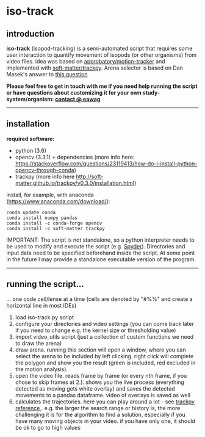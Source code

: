 # iso-track

## introduction

**iso-track** (isopod-tracking) is a semi-automated script that requires some user interaction to quantify movement of isopods (or other organisms) from video files. idea was based on [approbatory/motion-tracker](https://github.com/approbatory/motion-tracker) and implemented with [soft-matter/trackpy](https://github.com/soft-matter/trackpy). Arena selector is based on Dan Masek's answer to [this question](https://stackoverflow.com/questions/37099262/drawing-filled-polygon-using-mouse-events-in-open-cv-using-python)

**Please feel free to get in touch with me if you need help running the script or have questions about customizing it for your own study-system/organism: [contact @ eawag](http://www.eawag.ch/en/aboutus/portrait/organisation/staff/profile/moritz-luerig/show/)**

---

## installation

**required software:**

- python (3.6)
- opencv (3.3.1) + dependencies (more info here: https://stackoverflow.com/questions/23119413/how-do-i-install-python-opencv-through-conda)
- trackpy (more info here http://soft-matter.github.io/trackpy/v0.3.0/installation.html)

install, for example, with anaconda (https://www.anaconda.com/download/):

```
conda update conda
conda install numpy pandas 
conda install -c conda-forge opencv 
conda install -c soft-matter trackpy
```

IMPORTANT: The script is not standalone, so a python interpreter needs to be used to modify and execute the script (e.g. [Spyder](https://github.com/spyder-ide/spyder)). Directories and input data need to be specified beforehand inside the script. At some point in the future I may provide a standalone executable version of the program.


---

## running the script...
... one code cell/lense at a time (cells are denoted by "#%%" and create a horizontal line in most IDEs)

1. load iso-track.py script
2. configure your directories and video settings (you can come back later if you need to change e.g. the kernel size or thresholding value)
3. import video_utils script (just a collection of custom functions we need to draw the arena)
4. draw arena. running this section will open a window, where you can select the arena to be included by left clicking. right click will complete the polygon and show you the result (green is included, red excluded in the motion analysis). 
5. open the video file. reads frame by frame (or every nth frame, if you chose to skip frames at 2.). shows you the live process (everything detected as moving gets white overlay) and saves the detected movements to a pandas dataframe. video of overlays is saved as well
6. calculates the trajectories. here you can play around a lot - see [trackpy reference ](http://soft-matter.github.io/trackpy/v0.3.0/generated/trackpy.link_df.html). e.g. the larger the search range or history is, the more challenging it is for the algorithm to find a solution, especially if you have many moving objects in your video. if you have only one, it should be ok to go to high values
